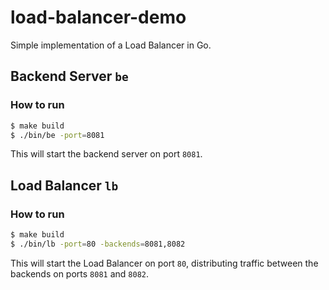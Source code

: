 # load-balancer-demo

Simple implementation of a Load Balancer in Go.

## Backend Server `be`

### How to run

```sh
$ make build
$ ./bin/be -port=8081
```

This will start the backend server on port `8081`.

## Load Balancer `lb`

### How to run

```sh
$ make build
$ ./bin/lb -port=80 -backends=8081,8082
```

This will start the Load Balancer on port `80`, distributing traffic between the backends on ports `8081` and `8082`.
